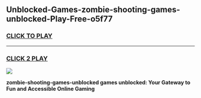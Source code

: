 
## Unblocked-Games-zombie-shooting-games-unblocked-Play-Free-o5f77
<h3>
<a href="https://premium76.site?title=zombie-shooting-games-unblocked&ref=23A">CLICK TO PLAY</a></h3>
<hr>

<h3>
<a href="https://premium76.site?title=zombie-shooting-games-unblocked&ref=23A">CLICK 2 PLAY</a>
  
</h3>

<a href="https://premium76.site?title=zombie-shooting-games-unblocked&ref=23A"><img src="https://clearcache.store/games.png"></a>


**zombie-shooting-games-unblocked games unblocked: Your Gateway to Fun and Accessible Online Gaming**
